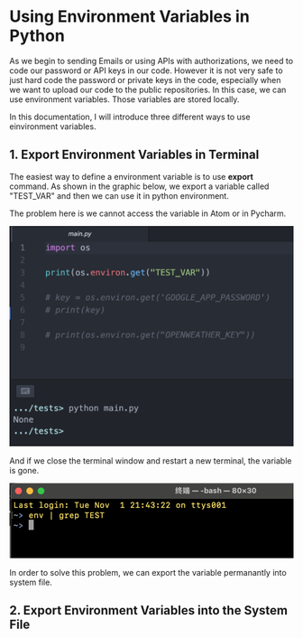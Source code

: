 # Using Environment Variables in Python

As we begin to sending Emails or using APIs with authorizations, we need to code our password or API keys in our code. However it is not very safe to just hard code the password or private keys in the code, especially when we want to upload our code to the public repositories. In this case, we can use environment variables. Those variables are stored locally.

In this documentation, I will introduce three different ways to use einvironment variables. 

## 1. Export Environment Variables in Terminal

The easiest way to define a environment variable is to use **export** command. As shown in the graphic below, we export a variable called "TEST_VAR" and then we can use it in python environment.



The problem here is we cannot access the variable in Atom or in Pycharm. 

![Variable not accessable in Atom](images/terminal_export_env_2.png)

And if we close the terminal window and restart a new terminal, the variable is gone.

![Variable disappear after restart](images/terminal_export_env_3.png)

In order to solve this problem, we can export the variable permanantly into system file.

## 2. Export Environment Variables into the System File


